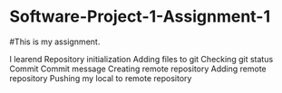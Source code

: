 # Software-Project-1-Assignment-1
#This is my assignment.

I learend
Repository initialization
Adding files to git
Checking git status
Commit
Commit message
Creating remote repository
Adding remote repository
Pushing my local to remote repository

